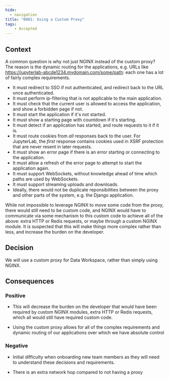 ```yaml
---
hide:
  - navigation
title: "0001: Using a Custom Proxy"
tags: 
    - Accepted
---
```


## Context

A common question is why not just NGINX instead of the custom proxy? The reason is the dynamic routing for the applications, e.g. URLs like https://jupyterlab-abcde1234.mydomain.com/some/path: each one has a lot of fairly complex requirements.

- It must redirect to SSO if not authenticated, and redirect back to the URL once authenticated.
- It must perform ip-filtering that is not applicable to the main application.
- It must check that the current user is allowed to access the application, and show a forbidden page if not.
- It must start the application if it's not started.
- It must show a starting page with countdown if it's starting.
- It must detect if an application has started, and route requests to it if it is.
- It must route cookies from _all_ responses back to the user. For JupyterLab, the _first_ response contains cookies used in XSRF protection that are never resent in later requests.
- It must show an error page if there is an error starting or connecting to the application.
- It must allow a refresh of the error page to attempt to start the application again.
- It must support WebSockets, without knowledge ahead of time which paths are used by WebSockets.
- It must support streaming uploads and downloads.
- Ideally, there would not be duplicate reponsibilities between the proxy and other parts of the system, e.g. the Django application.

While not impossible to leverage NGINX to move some code from the proxy, there would still need to be custom code, and NGINX would have to communicate via some mechanism to this custom code to achieve all of the above: extra HTTP or Redis requests, or maybe through a custom NGINX module. It is suspected that this will make things more complex rather than less, and increase the burden on the developer.


## Decision

We will use a custom proxy for Data Workspace, rather than simply using NGINX.

## Consequences

### Positive

- This will decrease the burden on the developer that would have been required by custom NGINX modules, extra HTTP or Redis requests, which all would still have required custom code.

- Using the custom proxy allows for all of the complex requirements and dynamic routing of our applications over which we have absolute control

### Negative

- Initial difficulty when onboarding new team members as they will need to understand these decisions and requirements.

- There is an extra network hop compared to not having a proxy

